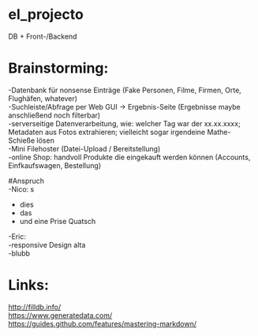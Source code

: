 # el_projecto
DB + Front-/Backend


# Brainstorming:
-Datenbank für nonsense Einträge (Fake Personen, Filme, Firmen, Orte, Flughäfen, whatever)  
  -Suchleiste/Abfrage per Web GUI -> Ergebnis-Seite (Ergebnisse maybe anschließend noch filterbar)  
-serverseitige Datenverarbeitung, wie: welcher Tag war der xx.xx.xxxx; Metadaten aus Fotos extrahieren; vielleicht sogar irgendeine Mathe-Schieße lösen  
-Mini Filehoster (Datei-Upload / Bereitstellung)  
-online Shop: handvoll Produkte die eingekauft werden können (Accounts, Einfkaufswagen, Bestellung)  


#Anspruch  
-Nico:  s
  - dies  
  - das  
  - und eine Prise Quatsch  

-Eric:  
  -responsive Design alta  
  -blubb  



# Links:  
http://filldb.info/  
https://www.generatedata.com/  
https://guides.github.com/features/mastering-markdown/
